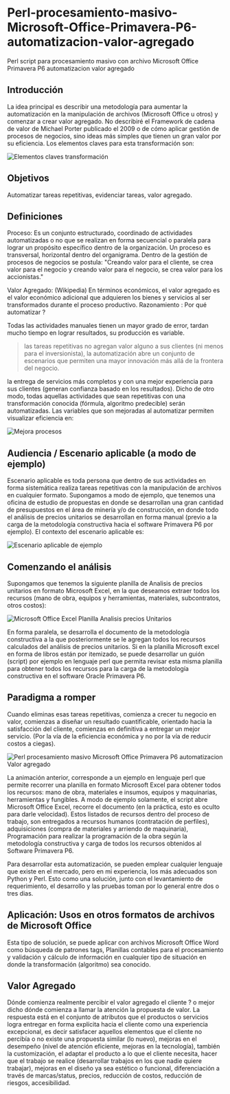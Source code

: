 # Perl-procesamiento-masivo-Microsoft-Office-Primavera-P6-automatizacion-valor-agregado
Perl script para procesamiento masivo con archivo Microsoft Office Primavera P6 automatizacion valor agregado

## Introducción

La idea principal es describir una metodología para aumentar la automatización en la manipulación de archivos (Microsoft Office u otros) y comenzar a crear valor agregado. No describiré el Framework de cadena de valor de Michael Porter publicado el 2009 o de cómo aplicar gestión de procesos de negocios, sino ideas más simples que tienen un gran valor por su eficiencia. Los elementos claves para esta transformación son:

![Elementos claves transformación](./aris-express/elementos-claves-transformacion.png  "Elementos claves en la transformación")


## Objetivos

Automatizar tareas repetitivas, evidenciar tareas, valor agregado.

## Definiciones

Proceso: Es un conjunto estructurado, coordinado de actividades automatizadas o no que se realizan en forma secuencial o paralela para lograr un propósito específico dentro de la organización. Un proceso es transversal, horizontal dentro del organigrama. Dentro de la gestión de procesos de negocios se postula: "Creando valor para el cliente, se crea valor para el negocio y creando valor para el negocio, se crea valor para los accionistas."

Valor Agregado: (Wikipedia) En términos económicos, el valor agregado es el valor económico adicional que adquieren los bienes y servicios al ser transformados durante el proceso productivo.
Razonamiento : Por qué automatizar ?

Todas las actividades manuales tienen un mayor grado de error, tardan mucho tiempo en lograr resultados, su producción es variable.

>las tareas repetitivas no agregan valor alguno a sus clientes (ni menos para el inversionista), la automatización abre un conjunto de escenarios que permiten una mayor innovación más allá de la frontera del negocio.

la entrega de servicios más completos y con una mejor experiencia para sus clientes (generan confianza basado en los resultados). Dicho de otro modo, todas aquellas actividades que sean repetitivas con una transformación conocida (fórmula, algoritmo predecible) serán automatizadas. Las variables que son mejoradas al automatizar permiten visualizar eficiencia en:


![Mejora procesos](./aris-express/mejora-proceso.png  "Mejora procesos")

## Audiencia / Escenario aplicable (a modo de ejemplo)

Escenario aplicable es toda persona que dentro de sus actividades en forma sistemática realiza tareas repetitivas con la manipulación de archivos en cualquier formato. Supongamos a modo de ejemplo, que tenemos una oficina de estudio de propuestas en donde se desarrollan una gran cantidad de presupuestos en el área de minería y/o de construcción, en donde todo el análisis de precios unitarios se desarrollan en forma manual (previo a la carga de la metodología constructiva hacia el software Primavera P6 por ejemplo). El contexto del escenario aplicable es:


![Escenario aplicable de ejemplo](./aris-express/alcance.png  "Escenario aplicable ejemplo")

## Comenzando el análisis

Supongamos que tenemos la siguiente planilla de Analisis de precios unitarios en formato Microsoft Excel, en la que deseamos extraer todos los recursos (mano de obra, equipos y herramientas, materiales, subcontratos, otros costos):

![Microsoft Office Excel Planilla Analisis precios Unitarios](./imagenes/formato-planilla-ANAPU.png  "Microsoft Office Excel Planilla Analisis precios Unitarios")

En forma paralela, se desarrolla el documento de la metodología constructiva a la que posteriormente se le agregan todos los recursos calculados del análisis de precios unitarios. Si en la planilla Microsoft excel en forma de libros están por itemizado, se puede desarrollar un guión (script) por ejemplo en lenguaje perl que permita revisar esta misma planilla para obtener todos los recursos para la carga de la metodología constructiva en el software Oracle Primavera P6.

## Paradigma a romper

Cuando eliminas esas tareas repetitivas, comienza a crecer tu negocio en valor, comienzas a diseñar un resultado cuantificable, orientado hacia la satisfacción del cliente, comienzas en definitiva a entregar un mejor servicio. (Por la vía de la eficiencia económica y no por la vía de reducir costos a ciegas).


![Perl procesamiento masivo Microsoft Office Primavera P6 automatizacion Valor agregado](./imagenes/perl-presupuestos.gif  "Perl procesamiento masivo Microsoft Office Primavera P6 automatizacion Valor agregado")

La animación anterior, corresponde a un ejemplo en lenguaje perl que permite recorrer una planilla en formato Microsoft Excel para obtener todos los recursos: mano de obra, materiales e insumos, equipos y maquinarias, herramientas y fungibles. A modo de ejemplo solamente, el script abre Microsoft Office Excel, recorre el documento (en la práctica, esto es oculto para darle velocidad). Estos listados de recursos dentro del proceso de trabajo, son entregados a recursos humanos (contratación de perfiles), adquisiciones (compra de materiales y arriendo de maquinaria), Programación para realizar la programación de la obra según la metodología constructiva y carga de todos los recursos obtenidos al Software Primavera P6.

Para desarrollar esta automatización, se pueden emplear cualquier lenguaje que existe en el mercado, pero en mi experiencia, los más adecuados son Python y Perl. Esto como una solución, junto con el levantamiento de requerimiento, el desarrollo y las pruebas toman por lo general entre dos o tres dias.

## Aplicación: Usos en otros formatos de archivos de Microsoft Office

Esta tipo de solución, se puede aplicar con archivos Microsoft Office Word como búsqueda de patrones tags, Planillas contables para el procesamiento y validación y cálculo de información en cualquier tipo de situación en donde la transformación (algoritmo) sea conocido.

## Valor Agregado

Dónde comienza realmente percibir el valor agregado el cliente ? o mejor dicho dónde comienza a llamar la atención la propuesta de valor. La respuesta está en el conjunto de atributos que el productos o servicios logra entregar en forma explícita hacia el cliente como una experiencia excepcional, es decir satisfacer aquellos elementos que el cliente no percibía o no existe una propuesta similar (lo nuevo), mejoras en el desempeño (nivel de atención eficiente, mejoras en la tecnología), también la customización, el adaptar el producto a lo que el cliente necesita, hacer que el trabajo se realice (desarrollar trabajos en los que nadie quiere trabajar), mejoras en el diseño ya sea estético o funcional, diferenciación a través de marcas/status, precios, reducción de costos, reducción de riesgos, accesibilidad.
